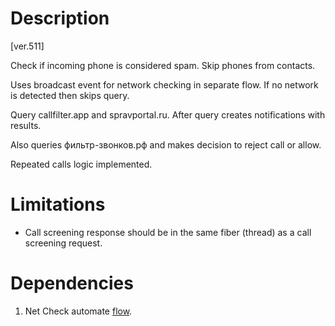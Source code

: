 # Description

[ver.511]

Check if incoming phone is considered spam. Skip phones from contacts.

Uses broadcast event for network checking in separate flow. If no network is detected then skips query.

Query callfilter.app and spravportal.ru. After query creates notifications with results. 
 
Also queries фильтр-звонков.рф and makes decision to reject call or allow. 

Repeated calls logic implemented. 

# Limitations

- Call screening response should be in the same fiber (thread) as a call screening request. 

# Dependencies

1. Net Check automate [flow](Net%20Check.md).
